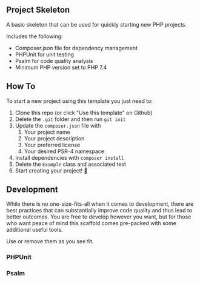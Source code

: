 ## Project Skeleton

A basic skeleton that can be used for quickly starting new PHP projects.

Includes the following:

- Composer.json file for dependency management
- PHPUnit for unit testing
- Psalm for code quality analysis
- Minimum PHP version set to PHP 7.4

## How To

To start a new project using this template you just need to:

1. Clone this repo (or click "Use this template" on Github)
2. Delete the `.git` folder and then run `git init`
3. Update the `composer.json` file with
    1. Your project name
    2. Your project description
    3. Your preferred license
    4. Your desired PSR-4 namespace
4. Install dependencies with `composer install`
5. Delete the `Example` class and associated test
6. Start creating your project! 🎉

## Development

While there is no one-size-fits-all when it comes to development, there are best
practices that can substantially improve code quality and thus lead to better
outcomes. You are free to develop however you want, but for those who want peace
of mind this scaffold comes pre-packed with some additional useful tools.

Use or remove them as you see fit.

### PHPUnit



### Psalm
